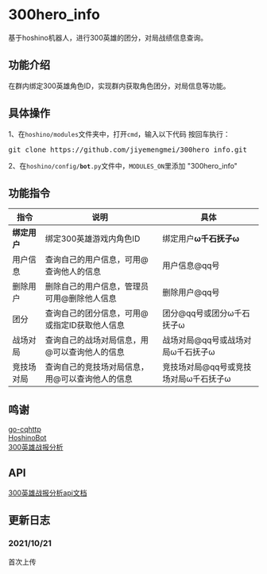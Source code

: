 # 300hero_info
基于hoshino机器人，进行300英雄的团分，对局战绩信息查询。
## 功能介绍
在群内绑定300英雄角色ID，实现群内获取角色团分，对局信息等功能。
## 具体操作
1、在<code>hoshino/modules</code>文件夹中，打开<code>cmd</code>，输入以下代码 按回车执行：
<pre>git clone https://github.com/jiyemengmei/300hero_info.git</pre>
2、在<code>hoshino/config/__bot__.py</code>文件中，<code>MODULES_ON</code>里添加 "300hero_info"
## 功能指令
|  指令   | 说明  | 具体  |
|  ----  | ----  | ----  |
| <b>绑定用户</b>  | 绑定300英雄游戏内角色ID  | 绑定用户<b>ω千石抚子ω</b>  |
| 用户信息  | 查询自己的用户信息，可用@查询他人的信息  | 用户信息@qq号  |
| 删除用户  | 删除自己的用户信息，管理员可用@删除他人信息  | 删除用户@qq号  |
| 团分  | 查询自己的团分信息，可用@或指定ID获取他人信息  | 团分@qq号或团分ω千石抚子ω  |
| 战场对局  | 查询自己的战场对局信息，用@可以查询他人的信息  | 战场对局@qq号或战场对局ω千石抚子ω  |
| 竞技场对局  | 查询自己的竞技场对局信息，用@可以查询他人的信息  | 竞技场对局@qq号或竞技场对局ω千石抚子ω  |
## 鸣谢
<a href="https://github.com/Mrs4s/go-cqhttp" target="_BLANK">go-cqhttp</a>\
<a href="https://github.com/Ice-Cirno/HoshinoBot" target="_BLANK">HoshinoBot</a>\
<a href="https://300report.jumpw.com/" target="_BLANK">300英雄战报分析</a>
## API
<a href="https://300report.jumpw.com/static/doc/openapi.txt" target="_BLANK">300英雄战报分析api文档</a>
## 更新日志
### 2021/10/21
首次上传
